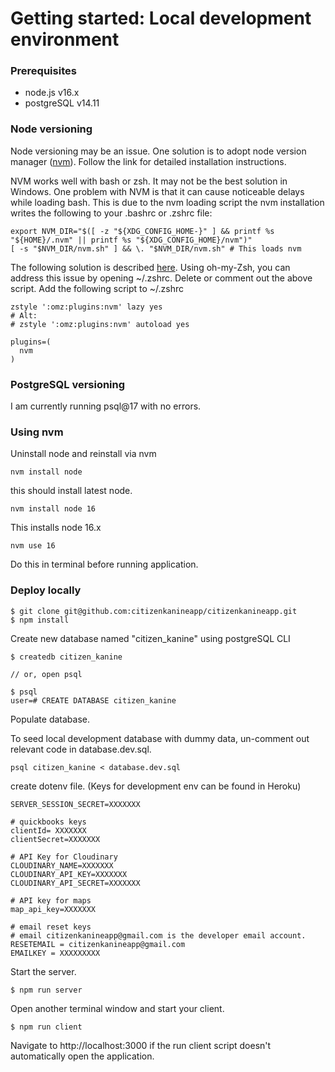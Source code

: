 # Getting started: Local development environment

### Prerequisites

* node.js v16.x
* postgreSQL v14.11

### Node versioning

Node versioning may be an issue. One solution is to adopt node version manager ([nvm](https://github.com/nvm-sh/nvm?tab=readme-ov-file#installing-and-updating)). Follow the link for detailed installation instructions.

NVM works well with bash or zsh. It may not be the best solution in Windows. One problem with NVM is that it can cause noticeable delays while loading bash. This is due to the nvm loading script the nvm installation writes the following to your .bashrc or .zshrc file:

```
export NVM_DIR="$([ -z "${XDG_CONFIG_HOME-}" ] && printf %s "${HOME}/.nvm" || printf %s "${XDG_CONFIG_HOME}/nvm")"
[ -s "$NVM_DIR/nvm.sh" ] && \. "$NVM_DIR/nvm.sh" # This loads nvm
```
The following solution is described [here](https://dev.to/thraizz/fix-slow-zsh-startup-due-to-nvm-408k).
Using oh-my-Zsh, you can address this issue by opening ~/.zshrc.
Delete or comment out the above script.
Add the following script to ~/.zshrc
```
zstyle ':omz:plugins:nvm' lazy yes
# Alt:
# zstyle ':omz:plugins:nvm' autoload yes

plugins=(
  nvm
)
```
### PostgreSQL versioning
I am currently running psql@17 with no errors.

### Using nvm
Uninstall node and reinstall via nvm
```
nvm install node
```
this should install latest node.
```
nvm install node 16
```
This installs node 16.x
```
nvm use 16
```
Do this in terminal before running application.

### Deploy locally
```
$ git clone git@github.com:citizenkanineapp/citizenkanineapp.git
$ npm install
```
Create new database named "citizen_kanine" using postgreSQL CLI
```
$ createdb citizen_kanine

// or, open psql

$ psql
user=# CREATE DATABASE citizen_kanine
```

Populate database.

To seed local development database with dummy data, un-comment out relevant code in database.dev.sql.
```
psql citizen_kanine < database.dev.sql
```

create dotenv file. (Keys for development env can be found in Heroku)

```
SERVER_SESSION_SECRET=XXXXXXX

# quickbooks keys
clientId= XXXXXXX
clientSecret=XXXXXXX

# API Key for Cloudinary
CLOUDINARY_NAME=XXXXXXX
CLOUDINARY_API_KEY=XXXXXXX
CLOUDINARY_API_SECRET=XXXXXXX

# API key for maps
map_api_key=XXXXXXX

# email reset keys
# email citizenkanineapp@gmail.com is the developer email account.
RESETEMAIL = citizenkanineapp@gmail.com
EMAILKEY = XXXXXXXXX

```

Start the server.
```
$ npm run server
```
Open another terminal window and start your client.
```
$ npm run client
```
Navigate to http://localhost:3000 if the run client script doesn't automatically open the application.